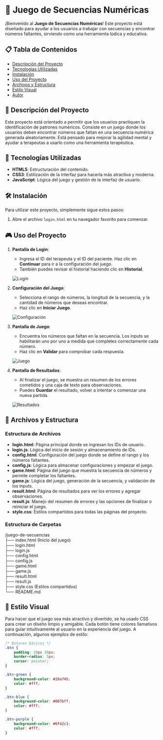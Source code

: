 # 🧩 Juego de Secuencias Numéricas

¡Bienvenido al **Juego de Secuencias Numéricas**! Este proyecto está diseñado para ayudar a los usuarios a trabajar con secuencias y encontrar números faltantes, sirviendo como una herramienta lúdica y educativa.

## 📋 Tabla de Contenidos
- [Descripción del Proyecto](#descripcion-del-proyecto)
- [Tecnologías Utilizadas](#tecnologias-utilizadas)
- [Instalación](#instalacion)
- [Uso del Proyecto](#uso-del-proyecto)
- [Archivos y Estructura](#archivos-y-estructura)
- [Estilo Visual](#estilo-visual)
- [Autor](#autor)

## 📖 Descripción del Proyecto <a name="descripcion-del-proyecto"></a>
Este proyecto está orientado a permitir que los usuarios practiquen la identificación de patrones numéricos. Consiste en un juego donde los usuarios deben encontrar números que faltan en una secuencia numérica generada aleatoriamente. Está pensado para mejorar la agilidad mental y ayudar a terapeutas a usarlo como una herramienta terapéutica.

## 🚀 Tecnologías Utilizadas <a name="tecnologias-utilizadas"></a>
- **HTML5**: Estructuración del contenido.
- **CSS3**: Estilización de la interfaz para hacerla más atractiva y moderna.
- **JavaScript**: Lógica del juego y gestión de la interfaz de usuario.

## 🛠 Instalación <a name="instalacion"></a>
Para utilizar este proyecto, simplemente sigue estos pasos:

1. Abre el archivo `login.html` en tu navegador favorito para comenzar.

## 🎮 Uso del Proyecto <a name="uso-del-proyecto"></a>
1. **Pantalla de Login**: 
   - Ingresa el ID del terapeuta y el ID del paciente. Haz clic en **Continuar** para ir a la configuración del juego.
   - También puedes revisar el historial haciendo clic en **Historial**.

   ![Login](https://link-a-imagen-login.png)

2. **Configuración del Juego**:
   - Selecciona el rango de números, la longitud de la secuencia, y la cantidad de números que deseas encontrar.
   - Haz clic en **Iniciar Juego**.

   ![Configuración](https://link-a-imagen-configuracion.png)

3. **Pantalla de Juego**:
   - Encuentra los números que faltan en la secuencia. Los inputs se habilitarán uno por uno a medida que completes correctamente cada número.
   - Haz clic en **Validar** para comprobar cada respuesta.

   ![Juego](https://link-a-imagen-juego.png)

4. **Pantalla de Resultados**:
   - Al finalizar el juego, se muestra un resumen de los errores cometidos y una caja de texto para observaciones.
   - Puedes **Guardar** el resultado, volver a intentar o comenzar una nueva partida.

   ![Resultados](https://link-a-imagen-resultados.png)

## 📂 Archivos y Estructura <a name="archivos-y-estructura"></a>
### Estructura de Archivos
- **login.html**: Página principal donde se ingresan los IDs de usuario.
- **login.js**: Lógica del inicio de sesión y almacenamiento de IDs.
- **config.html**: Configuración del juego donde se define el rango y los números faltantes.
- **config.js**: Lógica para almacenar configuraciones y empezar el juego.
- **game.html**: Página del juego que muestra la secuencia de números y permite completar los faltantes.
- **game.js**: Lógica del juego, generación de la secuencia, y validación de los inputs.
- **result.html**: Página de resultados para ver los errores y agregar observaciones.
- **result.js**: Manejo del resumen de errores y las opciones de finalizar o reiniciar el juego.
- **style.css**: Estilos compartidos para todas las páginas del proyecto.

### Estructura de Carpetas
/juego-de-secuencias  
    ├── index.html (Inicio del juego)  
    ├── login.html  
    ├── login.js  
    ├── config.html  
    ├── config.js  
    ├── game.html  
    ├── game.js  
    ├── result.html  
    ├── result.js  
    ├── style.css (Estilos compartidos)  
    └── README.md  

## 🌟 Estilo Visual <a name="estilo-visual"></a>
Para hacer que el juego sea más atractivo y divertido, se ha usado CSS para crear un diseño limpio y amigable. Cada botón tiene colores llamativos para guiar intuitivamente al usuario en la experiencia del juego. A continuación, algunos ejemplos de estilo:

```css
/* Botones básicos */
.btn {
    padding: 10px 20px;
    border-radius: 5px;
    cursor: pointer;
}

.btn-green {
    background-color: #28a745;
    color: #fff;
}

.btn-blue {
    background-color: #007bff;
    color: #fff;
}

.btn-purple {
    background-color: #6f42c1;
    color: #fff;
}
